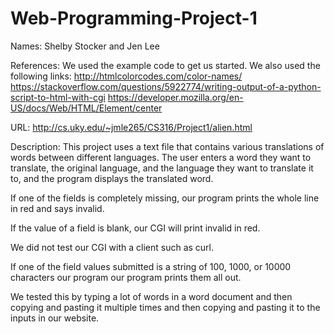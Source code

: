 # Web-Programming-Project-1
Names: Shelby Stocker and Jen Lee

References: We used the example code to get us started.
We also used the following links:
http://htmlcolorcodes.com/color-names/
https://stackoverflow.com/questions/5922774/writing-output-of-a-python-script-to-html-with-cgi
https://developer.mozilla.org/en-US/docs/Web/HTML/Element/center 

URL: http://cs.uky.edu/~jmle265/CS316/Project1/alien.html

Description: This project uses a text file that contains various translations
	     of words between different languages. The user enters a word they
	     want to translate, the original language, and the language they want
	     to translate it to, and the program displays the translated word. 

If one of the fields is completely missing, our program prints the whole line in red 
and says invalid.

If the value of a field is blank, our CGI will print invalid in red. 

We did not test our CGI with a client such as curl. 

If one of the field values submitted is a string of 100, 1000, or 10000 characters
our program our program prints them all out. 

We tested this by typing a lot of words in a word document and then copying and 
pasting it multiple times and then copying and pasting it to the inputs in our website.
